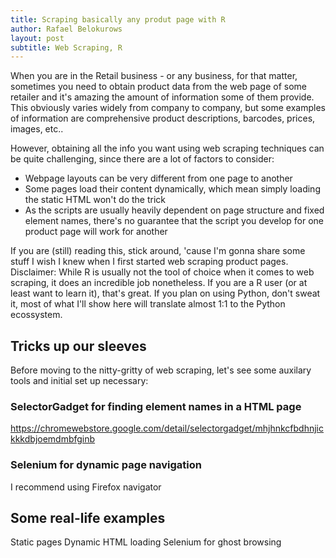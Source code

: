```yaml
---
title: Scraping basically any produt page with R
author: Rafael Belokurows
layout: post
subtitle: Web Scraping, R
---
```


When you are in the Retail business - or any business, for that matter, sometimes you need to obtain product data from the web page of some retailer and it's amazing the amount of information some of them provide. This obviously varies widely from company to company, but some examples of information are comprehensive product descriptions, barcodes, prices, images, etc..

However, obtaining all the info you want using web scraping techniques can be quite challenging, since there are a lot of factors to consider:
- Webpage layouts can be very different from one page to another
- Some pages load their content dynamically, which mean simply loading the static HTML won't do the trick
- As the scripts are usually heavily dependent on page structure and fixed element names, there's no guarantee that the script you develop for one product page will work for another

If you are (still) reading this, stick around, 'cause I'm gonna share some stuff I wish I knew when I first started web scraping product pages. 
Disclaimer: While R is usually not the tool of choice when it comes to web scraping, it does an incredible job nonetheless. If you are a R user (or at least want to learn it), that's great. If you plan on using Python, don't sweat it, most of what I'll show here will translate almost 1:1 to the Python ecossystem.

## Tricks up our sleeves

Before moving to the nitty-gritty of web scraping, let's see some auxilary tools and initial set up necessary:

### SelectorGadget for finding element names in a HTML page

https://chromewebstore.google.com/detail/selectorgadget/mhjhnkcfbdhnjickkkdbjoemdmbfginb

### Selenium for dynamic page navigation

I recommend using Firefox navigator


## Some real-life examples

Static pages
Dynamic HTML loading
Selenium for ghost browsing

